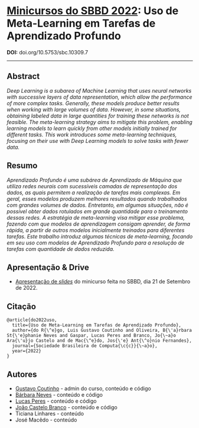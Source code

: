 

# [Minicursos do SBBD 2022](https://sbbd.org.br/2022/minicursos-program/): Uso de Meta-Learning em Tarefas de Aprendizado Profundo

**DOI:** doi.org/10.5753/sbc.10309.7

---

## Abstract

*Deep Learning is a subarea of Machine Learning that uses neural networks with successive layers of data representation, which allow the performance of more complex tasks. Generally, these models produce better results when working with large volumes of data. However, in some situations, obtaining labeled data in large quantities for training these networks is not feasible. The meta-learning strategy aims to mitigate this problem, enabling learning models to learn quickly from other models initially trained for different tasks. This work introduces some meta-learning techniques, focusing on their use with Deep Learning models to solve tasks with fewer data.*

## Resumo

*Aprendizado Profundo é uma subárea de Aprendizado de Máquina que utiliza redes neurais com sucessíveis camadas de representação dos dados, as quais permitem a realização de tarefas mais complexas. Em geral, esses modelos produzem melhores resultados quando trabalhados com grandes volumes de dados. Entretanto, em algumas situações, não é possível obter dados rotulados em grande quantidade para o treinamento dessas redes. A estratégia de meta-learning visa mitigar esse problema, fazendo com que modelos de aprendizagem consigam aprender, de forma rápida, a partir de outros modelos inicialmente treinados para diferentes tarefas. Este trabalho introduz algumas técnicas de meta-learning, focando em seu uso com modelos de Aprendizado Profundo para a resolução de tarefas com quantidade de dados reduzida.*

## Apresentação & Drive

- [Apresentação de *slides*](https://docs.google.com/presentation/d/1hTtmbd_hydWP5a5AvTSQ72eB8u7hdOHnnYuOjOAVJyA/edit?usp=sharing) do minicurso feita no SBBD, dia 21 de Setembro de 2022.

## Citação

```
@article{do2022uso,
  title={Uso de Meta-Learning em Tarefas de Aprendizado Profundo},
  author={do R{\^e}go, Luis Gustavo Coutinho and Oliveira, B{\'a}rbara St{\'e}phanie Neves and Gaspar, Lucas Peres and Branco, Jo{\~a}o Ara{\'u}jo Castelo and de Mac{\^e}do, Jos{\'e} Ant{\^o}nio Fernandes},
  journal={Sociedade Brasileira de Computa{\c{c}}{\~a}o},
  year={2022}
}

```

## Autores
- [Gustavo Coutinho](https://github.com/gustavolgcr) - admin do curso, conteúdo e código
- [Bárbara Neves](https://github.com/barbaraneves) - conteúdo e código
- [Lucas Peres](https://github.com/lucaspg96) - conteúdo e código
- [João Castelo Branco](https://github.com/castelojb) - conteúdo e código
- Ticiana Linhares - conteúdo
- José Macêdo - conteúdo